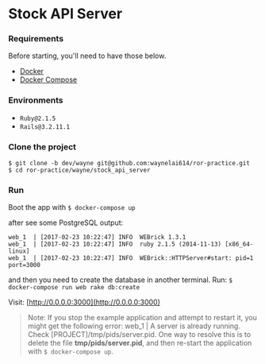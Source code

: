 # Stock API Server

### Requirements
Before starting, you'll need to have those below.
* [Docker](https://docs.docker.com/)
* [Docker Compose](https://docs.docker.com/compose/)

### Environments
* `Ruby@2.1.5`
* `Rails@3.2.11.1`

### Clone the project
```
$ git clone -b dev/wayne git@github.com:waynelai614/ror-practice.git
$ cd ror-practice/wayne/stock_api_server
```
### Run
Boot the app with
`$ docker-compose up`

after see some PostgreSQL output:
```
web_1  | [2017-02-23 10:22:47] INFO  WEBrick 1.3.1
web_1  | [2017-02-23 10:22:47] INFO  ruby 2.1.5 (2014-11-13) [x86_64-linux]
web_1  | [2017-02-23 10:22:47] INFO  WEBrick::HTTPServer#start: pid=1 port=3000
```
and then you need to create the database in another terminal.
Run: `$ docker-compose run web rake db:create`

Visit: [http://0.0.0.0:3000](http://0.0.0.0:3000)

> Note: If you stop the example application and attempt to restart it, you might get the following error: 
> web_1 | A server is already running. Check [PROJECT]/tmp/pids/server.pid. 
> One way to resolve this is to delete the file **tmp/pids/server.pid**, and then re-start the 
> application with `$ docker-compose up`.
